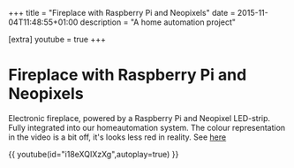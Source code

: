 +++
title = "Fireplace with Raspberry Pi and Neopixels"
date = 2015-11-04T11:48:55+01:00
description = "A home automation project"

[extra]
youtube = true
+++

# Fireplace with Raspberry Pi and Neopixels

Electronic fireplace, powered by a Raspberry Pi and Neopixel LED-strip. Fully integrated into our homeautomation system. The colour representation in the video is a bit off, it's looks less red in reality. See [here](https://learn.adafruit.com/neopixels-on-raspberry-pi?view=all)

{{ youtube(id="i18eXQIXzXg",autoplay=true)  }}

